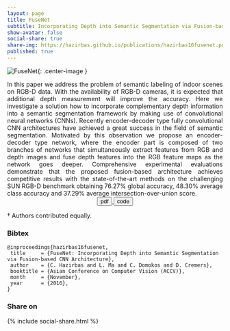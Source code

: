 ```yaml
---
layout: page
title: FuseNet
subtitle: Incorporating Depth into Semantic Segmentation via Fusion-based CNN Architecture <br><br> Caner Hazirbas<sup>&#8224;</sup>, Lingni Ma<sup>&#8224;</sup>, Csaba Domokos, Daniel Cremers
show-avatar: false
social-share: true
share-img: https://hazirbas.github.io/publications/hazirbas16fusenet.png
published: true
---
```


![FuseNet]({{site.baseurl}}/publications/hazirbas16fusenet.png){: .center-image }
<br>

<div style="text-align: justify">
In this paper we address the problem of semantic labeling of indoor scenes on RGB-D data. With the availability of RGB-D cameras, it is expected that additional depth measurement will improve the accuracy. Here we investigate a solution how to incorporate complementary depth information into a semantic segmentation framework by making use of convolutional neural networks (CNNs). Recently encoder-decoder type fully convolutional CNN architectures have achieved a great success in the field of semantic segmentation. Motivated by this observation we propose an encoder-decoder type network, where the encoder part is composed of two branches of networks that simultaneously extract features from RGB and depth images and fuse depth features into the RGB feature maps as the network goes deeper. Comprehensive experimental evaluations demonstrate that the proposed fusion-based architecture achieves competitive results with the state-of-the-art methods on the challenging SUN RGB-D benchmark obtaining 76.27% global accuracy, 48.30% average class accuracy and 37.29% average intersection-over-union score.
</div>

<div style="text-align: center">
<a href="https://vision.in.tum.de/_media/spezial/bib/hazirbasma2016fusenet.pdf" target="_blank">
<button class="button buttonpaper"> pdf </button>
</a>
<a href="https://github.com/tum-vision/fusenet" target="_blank">
<button class="button buttonpaper"> code </button>
</a>
</div>

&#8224; Authors contributed equally.

### Bibtex
```
@inproceedings{hazirbas16fusenet,
 title     = {FuseNet: Incorporating Depth into Semantic Segmentation via Fusion-based CNN Architecture},
 author    = {C. Hazirbas and L. Ma and C. Domokos and D. Cremers},
 booktitle = {Asian Conference on Computer Vision (ACCV)},
 month     = {November},
 year      = {2016},
}
```

### Share on
{% include social-share.html %}

